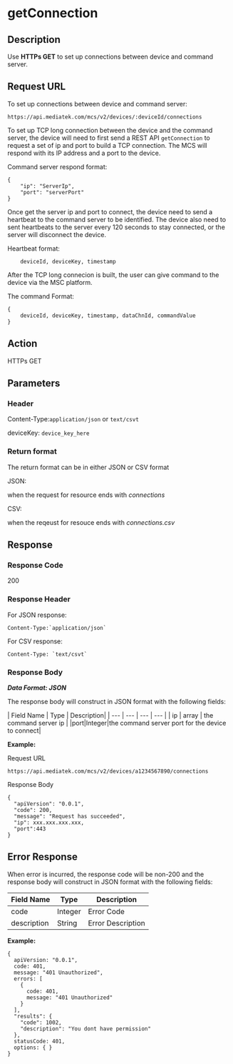 # getConnection


## Description

Use **HTTPs GET** to  set up connections between device and command server.


## Request URL

To set up connections between device and command server:

```
https://api.mediatek.com/mcs/v2/devices/:deviceId/connections

```

To set up TCP long connection between the device and the command server, the device will need to first send a REST API `getConnection` to request a set of ip and port to build a TCP connection. The MCS will respond with its IP address and a port to the device.

Command server respond format:

```
{
    "ip": "ServerIp",
    "port": "serverPort"
}

```

Once get the server ip and port to connect, the device need to send a heartbeat to the command server to be identified. The device also need to sent heartbeats to the server every 120 seconds to stay connected, or the server will disconnect the device.

Heartbeat format:

```
    deviceId, deviceKey, timestamp

```

After the TCP long connecion is built, the user can give command to the device via the MSC platform.

The command Format:
```
{
    deviceId, deviceKey, timestamp, dataChnId, commandValue
}

```

## Action
HTTPs GET


## Parameters
### Header


Content-Type:`application/json` or `text/csvt`


deviceKey: `device_key_here`


### Return format
The return format can be in either JSON or CSV format

JSON:

when the request for resource ends with *connections*


CSV:

when the reqeust for resouce ends with *connections.csv*


## Response

### Response Code
200

### Response Header
For JSON response:
```
Content-Type:`application/json`
```
For CSV response:
```
Content-Type: `text/csvt`
```

### Response Body

***Data Format: JSON***

The response body will construct in JSON format with the following fields:

| Field Name | Type | Description|
| --- | --- | --- | --- |
| ip | array | the command server ip |
|port|Integer|the command server port for the device to connect|


**Example:**

Request URL
```
https://api.mediatek.com/mcs/v2/devices/a1234567890/connections
```

Response Body

```
{
  "apiVersion": "0.0.1",
  "code": 200,
  "message": "Request has succeeded",
  "ip": xxx.xxx.xxx.xxx,
  "port":443
}
```


## Error Response

When error is incurred, the response code will be non-200 and the response body will construct in JSON format with the following fields:

| Field Name | Type |Description|
| --- | --- | --- |
| code | Integer | Error Code |
| description | String | Error Description |

**Example:**

```
{
  apiVersion: "0.0.1",
  code: 401,
  message: "401 Unauthorized",
  errors: [
    {
      code: 401,
      message: "401 Unauthorized"
    }
  ],
  "results": {
    "code": 1002,
    "description": "You dont have permission"
  },
  statusCode: 401,
  options: { }
}
```
